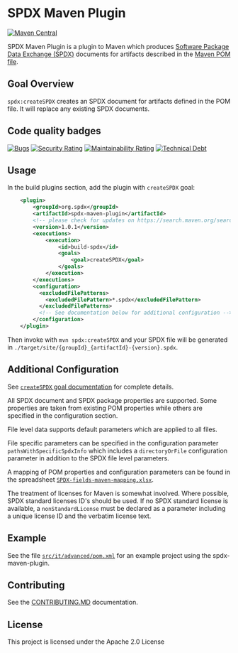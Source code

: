 # SPDX Maven Plugin

[![Maven Central](https://maven-badges.herokuapp.com/maven-central/org.spdx/spdx-maven-plugin/badge.svg)](https://maven-badges.herokuapp.com/maven-central/org.spdx/spdx-maven-plugin)

SPDX Maven Plugin is a plugin to Maven which produces [Software Package Data Exchange (SPDX)](https://spdx.dev/) documents for artifacts described in the [Maven POM file](https://maven.apache.org/pom.html).

## Goal Overview

`spdx:createSPDX` creates an SPDX document for artifacts defined in the POM file. It will replace any existing SPDX documents.

## Code quality badges

[![Bugs](https://sonarcloud.io/api/project_badges/measure?project=spdx-maven-plugin&metric=bugs)](https://sonarcloud.io/dashboard?id=spdx-maven-plugin)
[![Security Rating](https://sonarcloud.io/api/project_badges/measure?project=spdx-maven-plugin&metric=security_rating)](https://sonarcloud.io/dashboard?id=spdx-maven-plugin)
[![Maintainability Rating](https://sonarcloud.io/api/project_badges/measure?project=spdx-maven-plugin&metric=sqale_rating)](https://sonarcloud.io/dashboard?id=spdx-maven-plugin)
[![Technical Debt](https://sonarcloud.io/api/project_badges/measure?project=spdx-maven-plugin&metric=sqale_index)](https://sonarcloud.io/dashboard?id=spdx-maven-plugin)

## Usage

In the build plugins section, add the plugin with `createSPDX` goal:

```xml
    <plugin>
        <groupId>org.spdx</groupId>
        <artifactId>spdx-maven-plugin</artifactId>
        <!-- please check for updates on https://search.maven.org/search?q=a:spdx-maven-plugin -->
        <version>1.0.1</version>
        <executions>
            <execution>
                <id>build-spdx</id>
                <goals>
                    <goal>createSPDX</goal>
                </goals>
            </execution>
        </executions>
        <configuration>
          <excludedFilePatterns>
            <excludedFilePattern>*.spdx</excludedFilePattern>
          </excludedFilePatterns>
          <!-- See documentation below for additional configuration -->
        </configuration>
    </plugin>
```

Then invoke with `mvn spdx:createSPDX` and your SPDX file will be generated in `./target/site/{groupId}_{artifactId}-{version}.spdx`.

## Additional Configuration

See [`createSPDX` goal documentation](http://spdx.github.io/spdx-maven-plugin/createSPDX-mojo.html) for complete details.

All SPDX document and SPDX package properties are supported.  Some properties
are taken from existing POM properties while others are specified in the configuration
section.

File level data supports default parameters which are applied to all files.

File specific parameters can be specified in the configuration parameter `pathsWithSpecificSpdxInfo` which
includes a `directoryOrFile` configuration parameter in addition to the SPDX file level
parameters.

A mapping of POM properties and configuration parameters can be found in the spreadsheet
[`SPDX-fields-maven-mapping.xlsx`](SPDX-fields-maven-mapping.xlsx).

The treatment of licenses for Maven is somewhat involved.  Where possible,
SPDX standard licenses ID's should be used.  If no SPDX standard license
is available, a `nonStandardLicense` must be declared as a parameter including
a unique license ID and the verbatim license text.

## Example

See the file [`src/it/advanced/pom.xml`](src/it/advanced/pom.xml) for an example project using the spdx-maven-plugin.

## Contributing

See the [CONTRIBUTING.MD](CONTRIBUTING.md) documentation.

## License

This project is licensed under the Apache 2.0 License
